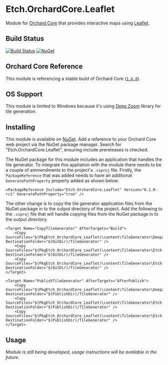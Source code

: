 # Etch.OrchardCore.Leaflet

Module for [Orchard Core](https://github.com/OrchardCMS/OrchardCore) that provides interactive maps using [Leaflet](https://leafletjs.com/).

## Build Status

[![Build Status](https://secure.travis-ci.org/etchuk/Etch.OrchardCore.Leaflet.png?branch=master)](http://travis-ci.org/etchuk/Etch.OrchardCore.Leaflet) [![NuGet](https://img.shields.io/nuget/v/Etch.OrchardCore.Leaflet.svg)](https://www.nuget.org/packages/Etch.OrchardCore.Leaflet)

## Orchard Core Reference

This module is referencing a stable build of Orchard Core ([`1.6.0`](https://www.nuget.org/packages/OrchardCore.Module.Targets/1.6.0)).

## OS Support

This module is limited to Windows because it's using [Deep Zoom](https://www.microsoft.com/silverlight/deep-zoom/) library for tile generation.

## Installing

This module is available on [NuGet](https://www.nuget.org/packages/Etch.OrchardCore.Leaflet). Add a reference to your Orchard Core web project via the NuGet package manager. Search for "Etch.OrchardCore.Leaflet", ensuring include prereleases is checked.

The NuGet package for this module includes an application that handles the tile generator. To integrate this appliation with the module there needs to be a couple of ammendments to the project's `.csproj` file. Firstly, the `PackageReference` that was added needs to have an additional `GeneratePathProperty` property added as shown below.

```
<PackageReference Include="Etch.OrchardCore.Leaflet" Version="0.1.0-rc1" GeneratePathProperty="true" />
```

The other change is to copy the tile generator application files from the NuGet package in to the output directory of the project. Add the following to the `.csproj` file that will handle copying files from the NuGet package in to the output directory.

```
<Target Name="CopyTileGenerator" AfterTargets="Build">
    <Copy SourceFiles="$(PkgEtch_OrchardCore_Leaflet)\content\TileGenerator\DeepZoomTools.dll" DestinationFolder="$(OutDir)/TileGenerator" />
    <Copy SourceFiles="$(PkgEtch_OrchardCore_Leaflet)\content\TileGenerator\Etch.OrchardCore.LeafletTileGenerator.exe" DestinationFolder="$(OutDir)/TileGenerator" />
    <Copy SourceFiles="$(PkgEtch_OrchardCore_Leaflet)\content\TileGenerator\Etch.OrchardCore.LeafletTileGenerator.exe.config" DestinationFolder="$(OutDir)/TileGenerator" />
</Target>

<Target Name="PublishTileGenerator" AfterTargets="AfterPublish">
    <Copy SourceFiles="$(PkgEtch_OrchardCore_Leaflet)\content\TileGenerator\DeepZoomTools.dll" DestinationFolder="$(PublishDir)/TileGenerator" />
    <Copy SourceFiles="$(PkgEtch_OrchardCore_Leaflet)\content\TileGenerator\Etch.OrchardCore.LeafletTileGenerator.exe" DestinationFolder="$(PublishDir)/TileGenerator" />
    <Copy SourceFiles="$(PkgEtch_OrchardCore_Leaflet)\content\TileGenerator\Etch.OrchardCore.LeafletTileGenerator.exe.config" DestinationFolder="$(PublishDir)/TileGenerator" />
</Target>
```

## Usage

_Module is still being developed, usage instructions will be available in the future._
